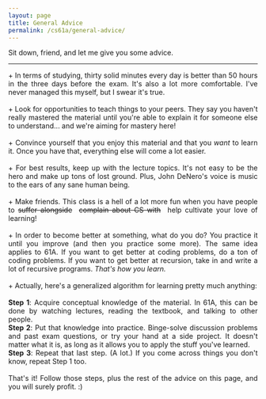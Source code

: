 ```yaml
---
layout: page
title: General Advice
permalink: /cs61a/general-advice/
---
```


<p>
    Sit down, friend, and let me give you some advice.
</p>

<hr />

<div style="text-align: justify">
    + In terms of studying, thirty solid minutes every day is better than 50 hours in the three days before the exam. It's also a lot more comfortable. I've never managed this myself, but I swear it's true.
    <br><br>
    + Look for opportunities to teach things to your peers. They say you haven't really mastered the material until you're able to explain it for someone else to understand... and we're aiming for mastery here!
    <br><br>
    + Convince yourself that you enjoy this material and that you <i>want</i> to learn it. Once you have that, everything else will come a lot easier.
    <br><br>
    + For best results, keep up with the lecture topics. It's not easy to be the hero and make up tons of lost ground. Plus, John DeNero's voice is music to the ears of any sane human being.
    <br><br>
    + Make friends. This class is a hell of a lot more fun when you have people to <s>suffer alongside</s>&nbsp; <s>complain about CS with</s>&nbsp; help cultivate your love of learning!
    <br><br>
    + In order to become better at something, what do you do? You practice it until you improve (and then you practice some more). The same idea applies to 61A. If you want to get better at coding problems, do a ton of coding problems. If you want to get better at recursion, take in and write a lot of recursive programs. <i>That's how you learn.</i>
    <br><br>
    + Actually, here's a generalized algorithm for learning pretty much anything:<br><br>
    <b>Step 1</b>: Acquire conceptual knowledge of the material. In 61A, this can be done by watching lectures, reading the textbook, and talking to other people.<br>
    <b>Step 2</b>: Put that knowledge into practice. Binge-solve discussion problems and past exam questions, or try your hand at a side project. It doesn't matter what it is, as long as it allows you to apply the stuff you've learned.<br>
    <b>Step 3</b>: Repeat that last step. (A lot.) If you come across things you don't know, repeat Step 1 too.
    <br><br>
    That's it! Follow those steps, plus the rest of the advice on this page, and you will surely profit. :)
</div>
